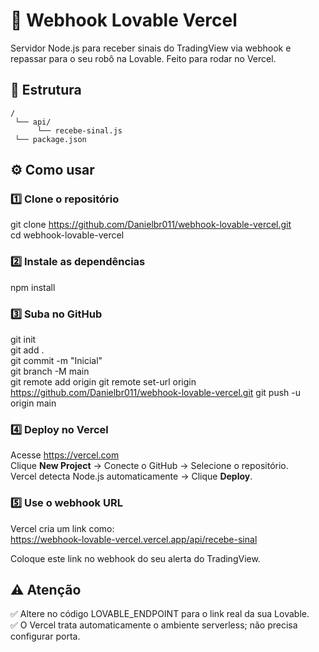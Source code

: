 # 🚀 Webhook Lovable Vercel  

Servidor Node.js para receber sinais do TradingView via webhook e repassar para o seu robô na Lovable. Feito para rodar no Vercel.

## 📂 Estrutura  
```
/
 └── api/
      └── recebe-sinal.js
 └── package.json
```

## ⚙ Como usar  

### 1️⃣ Clone o repositório  
git clone https://github.com/Danielbr011/webhook-lovable-vercel.git  
cd webhook-lovable-vercel  

### 2️⃣ Instale as dependências  
npm install  

### 3️⃣ Suba no GitHub  
git init  
git add .  
git commit -m "Inicial"  
git branch -M main  
git remote add origin git remote set-url origin https://github.com/Danielbr011/webhook-lovable-vercel.git 
git push -u origin main  

### 4️⃣ Deploy no Vercel  
Acesse https://vercel.com  
Clique **New Project** → Conecte o GitHub → Selecione o repositório.  
Vercel detecta Node.js automaticamente → Clique **Deploy**.  

### 5️⃣ Use o webhook URL  
Vercel cria um link como:  
https://webhook-lovable-vercel.vercel.app/api/recebe-sinal  

Coloque este link no webhook do seu alerta do TradingView.

## ⚠ Atenção  
✅ Altere no código LOVABLE_ENDPOINT para o link real da sua Lovable.  
✅ O Vercel trata automaticamente o ambiente serverless; não precisa configurar porta.